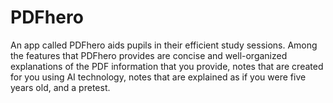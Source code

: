 # PDFhero
An app called PDFhero aids pupils in their efficient study sessions. Among the features that PDFhero provides are concise and well-organized explanations of the PDF information that you provide, notes that are created for you using AI technology, notes that are explained as if you were five years old, and a pretest.
